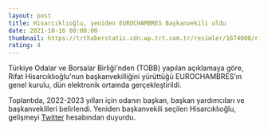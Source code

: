 ```yaml
--- 
layout: post
title: Hisarcıklıoğlu, yeniden EUROCHAMBRES Başkanvekili oldu
date: 2021-10-16 00:00:00
thumbnail: https://trthaberstatic.cdn.wp.trt.com.tr/resimler/1674000/rifat-hisarciklioglu-aa-1675079.jpg
rating: 4
---
```

<p>
	Türkiye Odalar ve Borsalar Birliği'nden (TOBB) yapılan açıklamaya göre, Rifat Hisarcıklıoğlu'nun başkanvekilliğini yürüttüğü EUROCHAMBRES'ın genel kurulu, dün elektronik ortamda gerçekleştirildi.​</p>
<p>
	Toplantıda, 2022-2023 yılları için odanın başkan, başkan yardımcıları ve başkanvekilleri belirlendi. Yeniden başkanvekili seçilen Hisarcıklıoğlu, gelişmeyi <a href="https://www.trthaber.com/etiket/twitter/" target="_blank">Twitter</a> hesabından duyurdu.</p>
